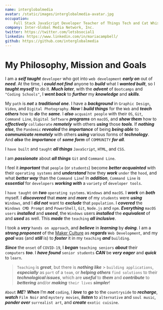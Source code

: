 ```yaml
---
name: interglobalmedia
avatar: /static/images/interglobalmedia-avatar.jpg
occupation:
    Full Stack JavaScript Developer Teacher of Things Tech and Cat Whisperer
company: Inter-Global Media Network, Inc.
twitter: https://twitter.com/letsbsocial1
linkedin: https://www.linkedin.com/in/mariacampbell/
github: https://github.com/interglobalmedia
---
```


# My Philosophy, Mission and Goals

I am a **_self taught_** `developer` who got into `web development` **_early
on_** out of **_need_**. At the time, i **_could not find_** anyone to
**_build_** what I **_wanted built_**, so I **_taught myself_** to do it.
**_Much later_**, with the **_advent_** of `Bootcamps` and `"Coding Schools"`, I
**_went back_** to **_further_** my **_knowledge_** and **_skills_**.

My `path` is **_not_** a **_traditional one_**. I have a **_background_** in
`Graphic Design`, `Video`, and `Digital Photography`. **_Now_** I **_build
things_** for the `Web` and **_teach others_** how to **_do_** the **_same_**. I
**_also_** `acquaint people` with their `OS`, `Git`, `Command Line`,
`Digital Software` **_programs_** on `macOS`, and **_show them_** how to
**_effectively_** `collaborate` **_remotely_** with others **_using_** those
**_tools_**. If **_nothing else_**, the `Pandemic` **_revealed_** the
**_importance_** of being **_being able_** to **_communicate remotely_** with
others **_using_** various forms of **_technology_**. And **_also_** the
**_importance_** of **_some form_** of `COMMUNITY` **_for all_**.

I `have built` and `taught` **_all things_** `JavaScript`, `HTML`, and `CSS`.

I am **_passionate_** about **_all things_** `Git` and `Command Line`.

I feel it **_important_** that `people` (or `students`) become **_better
acquainted_** with their `operating systems` and **_understand_** how they
**_work_** `under` the `hood`, and what **_better way_** than the
`Command Line`! In **_addition_**, `Command Line` is **_essential_** for
`developers` **_working with_** a `variety` of `developer tools`.

I `have taught` on **_two_** `operating systems`. `Windows` and `macOS`. I
**_work_** on **_both_** myself. I **_discovered_** that **_more_** and
**_more_** of my `students` were **_using_** `Windows`, and I **_did not_** want
to **_exclude_** that `population`. I **_covered_** the `Windows CMD Prompt` and
`PowerShell`, `Git`, `Node.js` and `npm`. **_Everything_** `macOS users`
**_installed_** and **_useed_**, the `Windows` users **_installed_** the
**_equivalent_** of and **_used_** as well. This **_made_** the `teaching`
**_all inclusive_**.

I took a **_very_** `hands on approach`, and **_believe_** in **_learning_** by
**_doing_**. I am a **_strong proponent_** of the
[Maker Culture](https://en.wikipedia.org/wiki/Maker_culture#:~:text=The%20maker%20culture%20is%20a,general%20supports%20open%2Dsource%20hardware.)
as **_regards_** `Web Development`, and my **_goal_** was (and **_still_** is)
to **_foster_** it in my `teaching` **_and_** `building`.

**_Since_** the `onset` of `COVID-19`, I **_began_** `teaching seniors`
**_about_** their `computers` **_too_**. I **_have found_** `senior students`
**_CAN_** be **_very eager_** and **_quick_** to `learn`.

> `Teaching` is **_great_**, but there is **_nothing like_** >
> `building applications`, **_especially_** as `part` of a `team`, or **_helping
> others_** `find solutions` to their **_technological issues_**, which are
> **_useful_** to **_them_** and **_contribute_** to **_bettering_** and/or
> **_making_** `their lives` **_simpler_**!

`About` **_ME_**? **_When_** I’m **_not_** `coding`, I **_love_** to **_go_** to
the `countryside` to **_recharge_**, **_watch_** `Film Noir` and
`mystery movies`, **_listen_** to `alternative` and `soul music`, **_ponder
over_** `surrealist art`, and **_create_** `exotic cuisine`.
